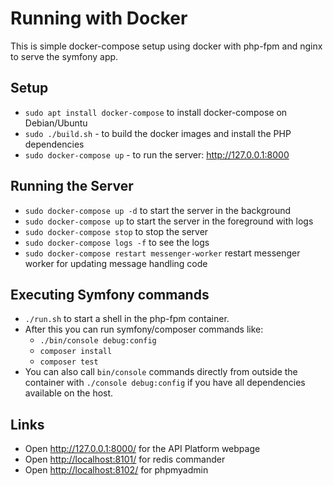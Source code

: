 # Running with Docker

This is simple docker-compose setup using docker with php-fpm and nginx to serve
the symfony app.

## Setup

* `sudo apt install docker-compose` to install docker-compose on Debian/Ubuntu
* `sudo ./build.sh` - to build the docker images and install the PHP dependencies
* `sudo docker-compose up` - to run the server: http://127.0.0.1:8000

## Running the Server

* `sudo docker-compose up -d` to start the server in the background
* `sudo docker-compose up` to start the server in the foreground with logs
* `sudo docker-compose stop` to stop the server
* `sudo docker-compose logs -f` to see the logs
* `sudo docker-compose restart messenger-worker` restart messenger worker for updating message handling code

## Executing Symfony commands

* `./run.sh` to start a shell in the php-fpm container.
* After this you can run symfony/composer commands like:
  * `./bin/console debug:config`
  * `composer install`
  * `composer test`
* You can also call `bin/console` commands directly from outside the container with `./console debug:config`
  if you have all dependencies available on the host.

## Links

* Open <http://127.0.0.1:8000/> for the API Platform webpage
* Open <http://localhost:8101/> for redis commander
* Open <http://localhost:8102/> for phpmyadmin
